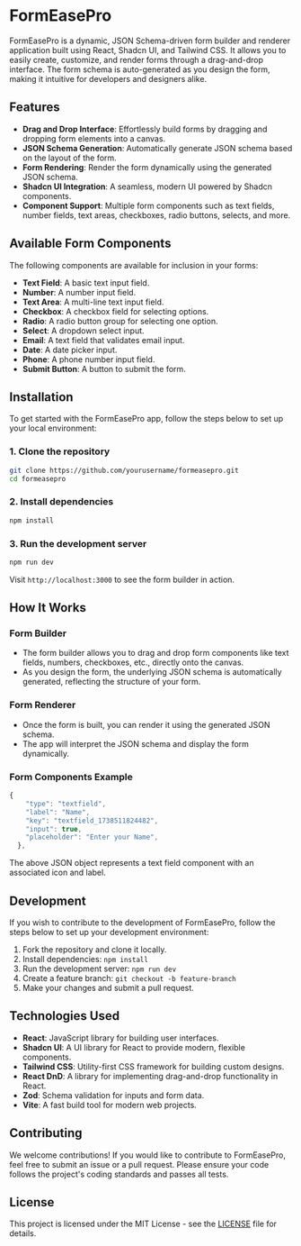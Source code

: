 
# FormEasePro

FormEasePro is a dynamic, JSON Schema-driven form builder and renderer application built using React, Shadcn UI, and Tailwind CSS. It allows you to easily create, customize, and render forms through a drag-and-drop interface. The form schema is auto-generated as you design the form, making it intuitive for developers and designers alike.

## Features

- **Drag and Drop Interface**: Effortlessly build forms by dragging and dropping form elements into a canvas.
- **JSON Schema Generation**: Automatically generate JSON schema based on the layout of the form.
- **Form Rendering**: Render the form dynamically using the generated JSON schema.
- **Shadcn UI Integration**: A seamless, modern UI powered by Shadcn components.
- **Component Support**: Multiple form components such as text fields, number fields, text areas, checkboxes, radio buttons, selects, and more.

## Available Form Components

The following components are available for inclusion in your forms:

- **Text Field**: A basic text input field.
- **Number**: A number input field.
- **Text Area**: A multi-line text input field.
- **Checkbox**: A checkbox field for selecting options.
- **Radio**: A radio button group for selecting one option.
- **Select**: A dropdown select input.
- **Email**: A text field that validates email input.
- **Date**: A date picker input.
- **Phone**: A phone number input field.
- **Submit Button**: A button to submit the form.

## Installation

To get started with the FormEasePro app, follow the steps below to set up your local environment:

### 1. Clone the repository
```bash
git clone https://github.com/yourusername/formeasepro.git
cd formeasepro
```

### 2. Install dependencies
```bash
npm install
```

### 3. Run the development server
```bash
npm run dev
```

Visit `http://localhost:3000` to see the form builder in action.

## How It Works

### Form Builder
- The form builder allows you to drag and drop form components like text fields, numbers, checkboxes, etc., directly onto the canvas.
- As you design the form, the underlying JSON schema is automatically generated, reflecting the structure of your form.

### Form Renderer
- Once the form is built, you can render it using the generated JSON schema.
- The app will interpret the JSON schema and display the form dynamically.

### Form Components Example

```js
{
    "type": "textfield",
    "label": "Name",
    "key": "textfield_1738511824482",
    "input": true,
    "placeholder": "Enter your Name",
  },
```

The above JSON object represents a text field component with an associated icon and label.

## Development

If you wish to contribute to the development of FormEasePro, follow the steps below to set up your development environment:

1. Fork the repository and clone it locally.
2. Install dependencies: `npm install`
3. Run the development server: `npm run dev`
4. Create a feature branch: `git checkout -b feature-branch`
5. Make your changes and submit a pull request.

## Technologies Used

- **React**: JavaScript library for building user interfaces.
- **Shadcn UI**: A UI library for React to provide modern, flexible components.
- **Tailwind CSS**: Utility-first CSS framework for building custom designs.
- **React DnD**: A library for implementing drag-and-drop functionality in React.
- **Zod**: Schema validation for inputs and form data.
- **Vite**: A fast build tool for modern web projects.

## Contributing

We welcome contributions! If you would like to contribute to FormEasePro, feel free to submit an issue or a pull request. Please ensure your code follows the project's coding standards and passes all tests.

## License

This project is licensed under the MIT License - see the [LICENSE](LICENSE) file for details.
